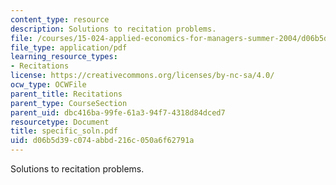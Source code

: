 ```yaml
---
content_type: resource
description: Solutions to recitation problems.
file: /courses/15-024-applied-economics-for-managers-summer-2004/d06b5d39c074abbd216c050a6f62791a_specific_soln.pdf
file_type: application/pdf
learning_resource_types:
- Recitations
license: https://creativecommons.org/licenses/by-nc-sa/4.0/
ocw_type: OCWFile
parent_title: Recitations
parent_type: CourseSection
parent_uid: dbc416ba-99fe-61a3-94f7-4318d84dced7
resourcetype: Document
title: specific_soln.pdf
uid: d06b5d39-c074-abbd-216c-050a6f62791a
---
```

Solutions to recitation problems.